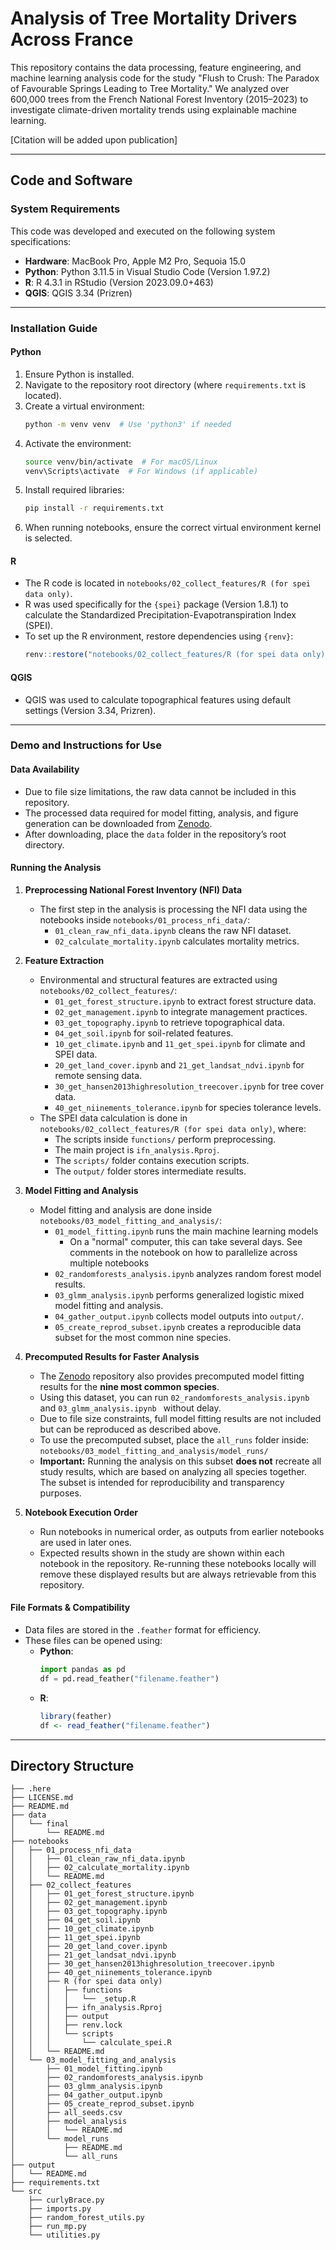 # Analysis of Tree Mortality Drivers Across France

This repository contains the data processing, feature engineering, and machine learning analysis code for the study "Flush to Crush: The Paradox of Favourable Springs Leading to Tree Mortality." We analyzed over 600,000 trees from the French National Forest Inventory (2015–2023) to investigate climate-driven mortality trends using explainable machine learning.

[Citation will be added upon publication]

---

## Code and Software
### System Requirements

This code was developed and executed on the following system specifications:

- **Hardware**: MacBook Pro, Apple M2 Pro, Sequoia 15.0
- **Python**: Python 3.11.5 in Visual Studio Code (Version 1.97.2)
- **R**: R 4.3.1 in RStudio (Version 2023.09.0+463)
- **QGIS**: QGIS 3.34 (Prizren)

---

### Installation Guide

#### Python

1. Ensure Python is installed.
2. Navigate to the repository root directory (where `requirements.txt` is located).
3. Create a virtual environment:
   ```bash
   python -m venv venv  # Use 'python3' if needed
   ```
4. Activate the environment:
   ```bash
   source venv/bin/activate  # For macOS/Linux
   venv\Scripts\activate  # For Windows (if applicable)
   ```
5. Install required libraries:
   ```bash
   pip install -r requirements.txt
   ```
6. When running notebooks, ensure the correct virtual environment kernel is selected.

#### R

- The R code is located in `notebooks/02_collect_features/R (for spei data only)`.
- R was used specifically for the `{spei}` package (Version 1.8.1) to calculate the Standardized Precipitation-Evapotranspiration Index (SPEI).
- To set up the R environment, restore dependencies using `{renv}`:
  ```r
  renv::restore("notebooks/02_collect_features/R (for spei data only)/renv.lock")
  ```

#### QGIS

- QGIS was used to calculate topographical features using default settings (Version 3.34, Prizren).

---

### Demo and Instructions for Use

#### Data Availability

- Due to file size limitations, the raw data cannot be included in this repository.
- The processed data required for model fitting, analysis, and figure generation can be downloaded from [Zenodo](https://doi.org/10.5281/zenodo.14923701).
- After downloading, place the `data` folder in the repository’s root directory.

#### Running the Analysis

1. **Preprocessing National Forest Inventory (NFI) Data**
   - The first step in the analysis is processing the NFI data using the notebooks inside `notebooks/01_process_nfi_data/`:
     - `01_clean_raw_nfi_data.ipynb` cleans the raw NFI dataset.
     - `02_calculate_mortality.ipynb` calculates mortality metrics.

2. **Feature Extraction**
   - Environmental and structural features are extracted using `notebooks/02_collect_features/`:
     - `01_get_forest_structure.ipynb` to extract forest structure data.
     - `02_get_management.ipynb` to integrate management practices.
     - `03_get_topography.ipynb` to retrieve topographical data.
     - `04_get_soil.ipynb` for soil-related features.
     - `10_get_climate.ipynb` and `11_get_spei.ipynb` for climate and SPEI data.
     - `20_get_land_cover.ipynb` and `21_get_landsat_ndvi.ipynb` for remote sensing data.
     - `30_get_hansen2013highresolution_treecover.ipynb` for tree cover data.
     - `40_get_niinements_tolerance.ipynb` for species tolerance levels.
   - The SPEI data calculation is done in `notebooks/02_collect_features/R (for spei data only)`, where:
     - The scripts inside `functions/` perform preprocessing.
     - The main project is `ifn_analysis.Rproj`.
     - The `scripts/` folder contains execution scripts.
     - The `output/` folder stores intermediate results.

3. **Model Fitting and Analysis**
   - Model fitting and analysis are done inside `notebooks/03_model_fitting_and_analysis/`:
     - `01_model_fitting.ipynb` runs the main machine learning models
         - On a "normal" computer, this can take several days. See comments in the notebook on how to parallelize across multiple notebooks
     - `02_randomforests_analysis.ipynb` analyzes random forest model results.
     - `03_glmm_analysis.ipynb` performs generalized logistic mixed model fitting and analysis.
     - `04_gather_output.ipynb` collects model outputs into `output/`.
     - `05_create_reprod_subset.ipynb` creates a reproducible data subset for the most common nine species.

4. **Precomputed Results for Faster Analysis**
   - The [Zenodo](https://doi.org/10.5281/zenodo.14923701) repository also provides precomputed model fitting results for the **nine most common species**.
   - Using this dataset, you can run `02_randomforests_analysis.ipynb` and `03_glmm_analysis.ipynb ` without delay.
   - Due to file size constraints, full model fitting results are not included but can be reproduced as described above.
   - To use the precomputed subset, place the `all_runs` folder inside: `notebooks/03_model_fitting_and_analysis/model_runs/`
   - **Important:** Running the analysis on this subset **does not** recreate all study results, which are based on analyzing all species together.  
     The subset is intended for reproducibility and transparency purposes.

5. **Notebook Execution Order**
   - Run notebooks in numerical order, as outputs from earlier notebooks are used in later ones.
   - Expected results shown in the study are shown within each notebook in the repository. Re-running these notebooks locally will remove these displayed results but are always retrievable from this repository.

#### File Formats & Compatibility

- Data files are stored in the `.feather` format for efficiency.
- These files can be opened using:
  - **Python**:
    ```python
    import pandas as pd
    df = pd.read_feather("filename.feather")
    ```
  - **R**:
    ```r
    library(feather)
    df <- read_feather("filename.feather")
    ```

---

## Directory Structure

```
├── .here
├── LICENSE.md
├── README.md
├── data
│   └── final
│       └── README.md
├── notebooks
│   ├── 01_process_nfi_data
│   │   ├── 01_clean_raw_nfi_data.ipynb
│   │   ├── 02_calculate_mortality.ipynb
│   │   └── README.md
│   ├── 02_collect_features
│   │   ├── 01_get_forest_structure.ipynb
│   │   ├── 02_get_management.ipynb
│   │   ├── 03_get_topography.ipynb
│   │   ├── 04_get_soil.ipynb
│   │   ├── 10_get_climate.ipynb
│   │   ├── 11_get_spei.ipynb
│   │   ├── 20_get_land_cover.ipynb
│   │   ├── 21_get_landsat_ndvi.ipynb
│   │   ├── 30_get_hansen2013highresolution_treecover.ipynb
│   │   ├── 40_get_niinements_tolerance.ipynb
│   │   ├── R (for spei data only)
│   │   │   ├── functions
│   │   │   │   └── _setup.R
│   │   │   ├── ifn_analysis.Rproj
│   │   │   ├── output
│   │   │   ├── renv.lock
│   │   │   └── scripts
│   │   │       └── calculate_spei.R
│   │   └── README.md
│   └── 03_model_fitting_and_analysis
│       ├── 01_model_fitting.ipynb
│       ├── 02_randomforests_analysis.ipynb
│       ├── 03_glmm_analysis.ipynb
│       ├── 04_gather_output.ipynb
│       ├── 05_create_reprod_subset.ipynb
│       ├── all_seeds.csv
│       ├── model_analysis
│       │   └── README.md
│       └── model_runs
│           ├── README.md
│           └── all_runs
├── output
│   └── README.md
├── requirements.txt
└── src
    ├── curlyBrace.py
    ├── imports.py
    ├── random_forest_utils.py
    ├── run_mp.py
    └── utilities.py
```